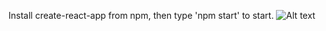 Install create-react-app from npm, then type 'npm start' to start.
![Alt text](/Users/Ganaa/WeatherAppPhoto.png?raw=true "Screenshot")
